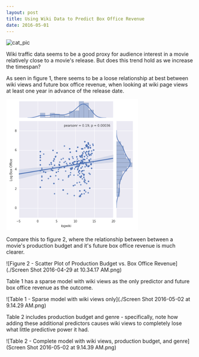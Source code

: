 ```yaml
---
layout: post
title: Using Wiki Data to Predict Box Office Revenue
date: 2016-05-01
---
```


![cat_pic](https://i.ytimg.com/vi/tntOCGkgt98/maxresdefault.jpg)

Wiki traffic data seems to be a good proxy for audience interest in a movie relatively close to a movie's release.  But does this trend hold as we increase the timespan?

As seen in figure 1, there seems to be a loose relationship at best between wiki views and future box office revenue, when looking at wiki page views at least one year in advance of the release date.

![Figure 1 - Scatter Plot of Wiki Views vs. Box Office Revenue](./Image1.png)

Compare this to figure 2, where the relationship between between a movie's production budget and it's future box office revenue is much clearer.

![Figure 2 - Scatter Plot of Production Budget vs. Box Office Revenue](./Screen Shot 2016-04-29 at 10.34.17 AM.png)

Table 1 has a sparse model with wiki views as the only predictor and future box office revenue as the outcome.  

![Table 1 - Sparse model with wiki views only](./Screen Shot 2016-05-02 at 9.14.29 AM.png)


Table 2 includes production budget and genre - specifically, note how adding these additional predictors causes wiki views to completely lose what little predictive power it had.

![Table 2 - Complete model with wiki views, production budget, and genre](Screen Shot 2016-05-02 at 9.14.39 AM.png)


